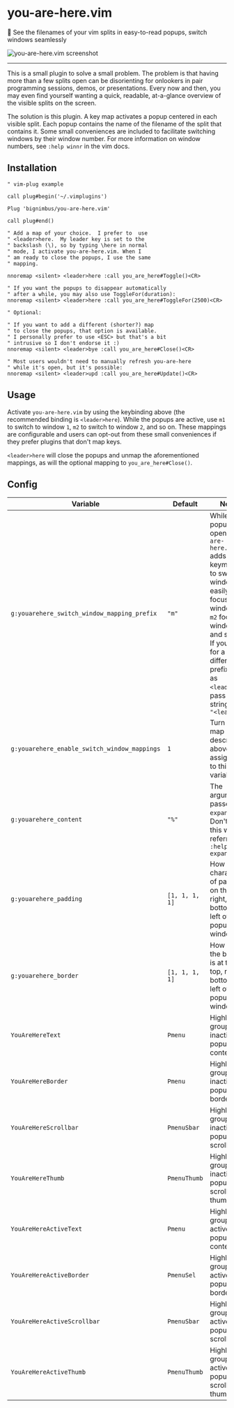# you-are-here.vim
📌 See the filenames of your vim splits in easy-to-read popups, switch windows seamlessly

![you-are-here.vim screenshot](https://ghcdn.rawgit.org/bignimbus/you-are-here.vim/master/assets/you-are-here.png)

---

This is a small plugin to solve a small problem.
The problem is that having more than a few splits
open can be disorienting for onlookers in pair
programming sessions, demos, or presentations.
Every now and then, you may even find yourself
wanting a quick, readable, at-a-glance overview of
the visible splits on the screen.

The solution is this plugin. A key map activates
a popup centered in each visible split.  Each popup
contains the name of the filename of the split that
contains it.  Some small conveniences are included
to facilitate switching windows by their window
number.  For more information on window numbers,
see `:help winnr` in the vim docs.

## Installation

```vim
" vim-plug example

call plug#begin('~/.vimplugins')

Plug 'bignimbus/you-are-here.vim'

call plug#end()

" Add a map of your choice.  I prefer to  use
" <leader>here.  My leader key is set to the
" backslash (\), so by typing \here in normal
" mode, I activate you-are-here.vim. When I
" am ready to close the popups, I use the same
" mapping.

nnoremap <silent> <leader>here :call you_are_here#Toggle()<CR>

" If you want the popups to disappear automatically
" after a while, you may also use ToggleFor(duration):
nnoremap <silent> <leader>here :call you_are_here#ToggleFor(2500)<CR>

" Optional: 

" If you want to add a different (shorter?) map
" to close the popups, that option is available.
" I personally prefer to use <ESC> but that's a bit
" intrusive so I don't endorse it :)
nnoremap <silent> <leader>bye :call you_are_here#Close()<CR>

" Most users wouldn't need to manually refresh you-are-here
" while it's open, but it's possible:
nnoremap <silent> <leader>upd :call you_are_here#Update()<CR>
```

## Usage

Activate `you-are-here.vim` by using the keybinding above
(the recommended binding is `<leader>here`).  While the
popups are active, use `m1` to switch to window `1`, `m2`
to switch to window `2`, and so on.  These mappings are
configurable and users can opt-out from these small
conveniences if they prefer plugins that don't map keys.

`<leader>here` will close the popups and unmap the
aforementioned mappings, as will the optional mapping to
`you_are_here#Close()`.

## Config

|Variable|Default|Notes|
|---|---|---|
|`g:youarehere_switch_window_mapping_prefix`|`"m"`|While the popups are open, `you-are-here.vim` adds a keymapping to switch windows easily. `m1` focuses window `1`, `m2` focuses window `2`, and so on.  If you wish for a different prefix, such as `<leader>w`, pass it as a string literal `"<leader>w"`|
|`g:youarehere_enable_switch_window_mappings`|`1`|Turn off the map described above by assigning `0` to this variable|
|`g:youarehere_content`|`"%"`|The argument passed to `expand()`.  Don't touch this without referring to `:help expand`|
|`g:youarehere_padding`|`[1, 1, 1, 1]`|How many characters of padding on the top, right, bottom, and left of the popup windows|
|`g:youarehere_border`|`[1, 1, 1, 1]`|How thick the border is at the top, right, bottom, and left of the popup windows|
|`YouAreHereText`|`Pmenu`|Highlight group for inactive popup content|
|`YouAreHereBorder`|`Pmenu`|Highlight group for inactive popup borders|
|`YouAreHereScrollbar`|`PmenuSbar`|Highlight group for inactive popup scrollbars|
|`YouAreHereThumb`|`PmenuThumb`|Highlight group for inactive popup scrollbar thumb|
|`YouAreHereActiveText`|`Pmenu`|Highlight group for active popup content|
|`YouAreHereActiveBorder`|`PmenuSel`|Highlight group for active popup borders|
|`YouAreHereActiveScrollbar`|`PmenuSbar`|Highlight group for active popup scrollbars|
|`YouAreHereActiveThumb`|`PmenuThumb`|Highlight group for active popup scrollbar thumb|
